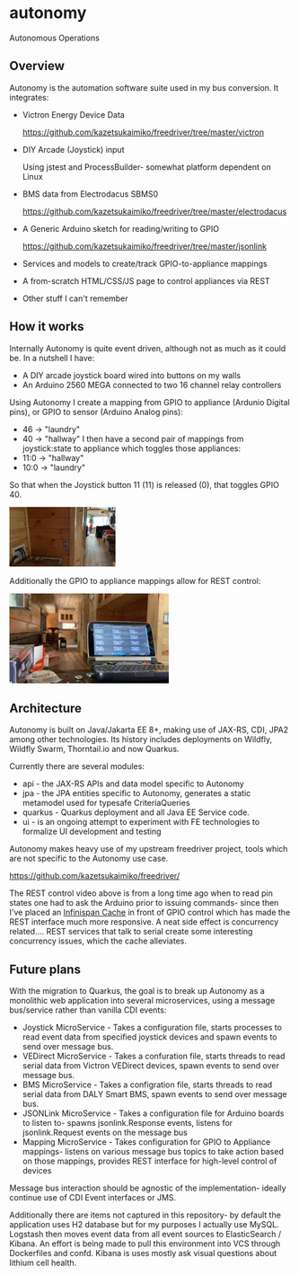# autonomy
Autonomous Operations

## Overview
Autonomy is the automation software suite used in my bus conversion. It integrates:
* Victron Energy Device Data

  https://github.com/kazetsukaimiko/freedriver/tree/master/victron
* DIY Arcade (Joystick) input

  Using jstest and ProcessBuilder- somewhat platform dependent on Linux
* BMS data from Electrodacus SBMS0 

  https://github.com/kazetsukaimiko/freedriver/tree/master/electrodacus
* A Generic Arduino sketch for reading/writing to GPIO 

  https://github.com/kazetsukaimiko/freedriver/tree/master/jsonlink
* Services and models to create/track GPIO-to-appliance mappings 
* A from-scratch HTML/CSS/JS page to control appliances via REST
* Other stuff I can't remember

## How it works
Internally Autonomy is quite event driven, although not as much as it could be. In a nutshell I have:
* A DIY arcade joystick board wired into buttons on my walls
* An Arduino 2560 MEGA connected to two 16 channel relay controllers

Using Autonomy I create a mapping from GPIO to appliance (Ardunio Digital pins), or GPIO to sensor (Arduino Analog pins):
* 46 -> "laundry"
* 40 -> "hallway"
I then have a second pair of mappings from joystick:state to appliance which toggles those appliances:
* 11:0 -> "hallway"
* 10:0 -> "laundry"

So that when the Joystick button 11 (11) is released (0), that toggles GPIO 40.

![](/readme/button_action.gif)

Additionally the GPIO to appliance mappings allow for REST control:

![](/readme/remote.gif)


## Architecture
Autonomy is built on Java/Jakarta EE 8+, making use of JAX-RS, CDI, JPA2 among other technologies. Its history includes deployments on Wildfly, Wildfly Swarm, Thorntail.io and now Quarkus. 

Currently there are several modules:
* api - the JAX-RS APIs and data model  specific to Autonomy 
* jpa - the JPA entities specific to Autonomy, generates a static metamodel used for typesafe CriteriaQueries
* quarkus - Quarkus deployment and all Java EE Service code.
* ui - is an ongoing attempt to experiment with FE technologies to formalize UI development and testing

Autonomy makes heavy use of my upstream freedriver project, tools which are not specific to the Autonomy use case.

https://github.com/kazetsukaimiko/freedriver/ 

The REST control video above is from a long time ago when to read pin states one had to ask the Arduino prior to issuing commands- since then I've placed an [Infinispan Cache](https://infinispan.org/) in front of GPIO control which has made the REST interface much more responsive. A neat side effect is concurrency related.... REST services that talk to serial create some interesting concurrency issues, which the cache alleviates.

## Future plans
With the migration to Quarkus, the goal is to break up Autonomy as a monolithic web application into several microservices, using a message bus/service rather than vanilla CDI events:
* Joystick MicroService - Takes a configuration file, starts processes to read event data from specified joystick devices and spawn events to send over message bus.
* VEDirect MicroService - Takes a confuration file, starts threads to read serial data from Victron VEDirect devices, spawn events to send over message bus.
* BMS MicroService - Takes a configration file, starts threads to read serial data from DALY Smart BMS, spawn events to send over message bus.
* JSONLink MicroService - Takes a configuration file for Arduino boards to listen to- spawns jsonlink.Response events, listens for jsonlink.Request events on the message bus
* Mapping MicroService -  Takes configuration for GPIO to Appliance mappings- listens on various message bus topics to take action based on those mappings, provides REST interface for high-level control of devices

Message bus interaction should be agnostic of the implementation- ideally continue use of CDI Event interfaces or JMS. 

Additionally there are items not captured in this repository- by default the application uses H2 database but for my purposes I actually use MySQL. Logstash then moves event data from all event sources to ElasticSearch / Kibana. An effort is being made to pull this environment into VCS through Dockerfiles and confd. Kibana is uses mostly ask visual questions about lithium cell health.
